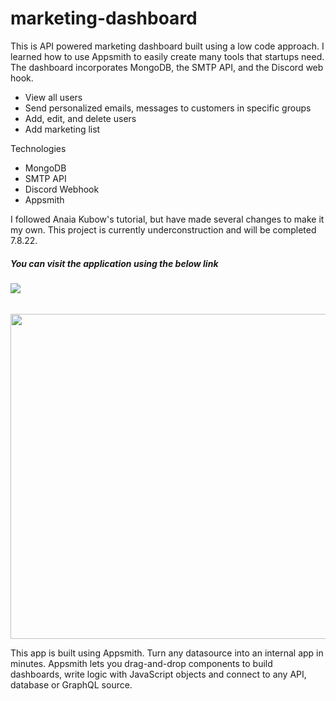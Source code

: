 # marketing-dashboard

This is API powered marketing dashboard built using a low code approach. I learned how to use Appsmith to easily create many tools that startups need. The dashboard incorporates MongoDB, the SMTP API, and the Discord web hook.

<ul>
  <li>View all users</li>
  <li>Send personalized emails, messages to customers in specific groups</li>
<li>Add, edit, and delete users</li>
  <li>Add marketing list</li></ul>
  
  Technologies
  <ul>
  <li>MongoDB</li>
  <li>SMTP API</li>
  <li>Discord Webhook</li>
<li>Appsmith</li></ul>
  
I followed Anaia Kubow's tutorial, but have made several changes to make it my own. This project is currently underconstruction and will be completed 7.8.22. 

##### You can visit the application using the below link

###### [![](https://assets.appsmith.com/git-sync/Buttons.svg) ](https://app.appsmith.com/applications/62bb984420ae3225cef3473e/pages/62bb984420ae3225cef34741)

<img src="https://user-images.githubusercontent.com/63388515/177248431-bf69307e-fc6d-4c2a-89e0-8d5d014e1c70.png" height=520 width=660/>

This app is built using Appsmith. Turn any datasource into an internal app in minutes. Appsmith lets you drag-and-drop components to build dashboards, write logic with JavaScript objects and connect to any API, database or GraphQL source.




